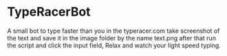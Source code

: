 # TypeRacerBot
 A small bot to type faster than you in the typeracer.com
 take screenshot of the text and save it in the image folder by the name text.png after that run the script and click the input field, Relax and watch your light speed typing.
